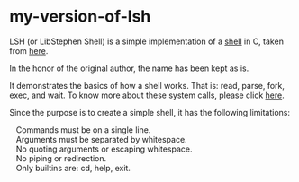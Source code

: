 # my-version-of-lsh

LSH (or LibStephen Shell) is a simple implementation of a [shell](https://en.wikipedia.org/wiki/Shell_(computing)) in C, taken from [here](https://github.com/brenns10/lsh).  

In the honor of the original author, the name has been kept as is.

It demonstrates the basics of how a shell works. That is: read, parse, fork, exec, and wait. To know more about these system calls, please click [here](https://en.wikipedia.org/wiki/System_call). 

Since the purpose is to create a simple shell, it has the following limitations:  
  
&nbsp;&nbsp;&nbsp;Commands must be on a single line.  
&nbsp;&nbsp;&nbsp;Arguments must be separated by whitespace.  
&nbsp;&nbsp;&nbsp;No quoting arguments or escaping whitespace.  
&nbsp;&nbsp;&nbsp;No piping or redirection.  
&nbsp;&nbsp;&nbsp;Only builtins are: cd, help, exit.  
